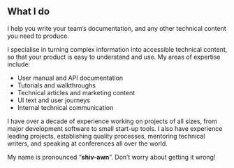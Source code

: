## What I do

I help you write your team’s documentation, and any other technical content you need to produce.

I specialise in turning complex information into accessible technical content, so that your product is easy to understand and use. My areas of expertise include:

* User manual and API documentation
* Tutorials and walkthroughs
* Technical articles and marketing content
* UI text and user journeys
* Internal technical communication

I have over a decade of experience working on projects of all sizes, from major development software to small start-up tools. I also have experience leading projects, establishing quality processes, mentoring technical writers, and speaking at conferences all over the world.

My name is pronounced “**shiv-awn**”. Don’t worry about getting it wrong!


